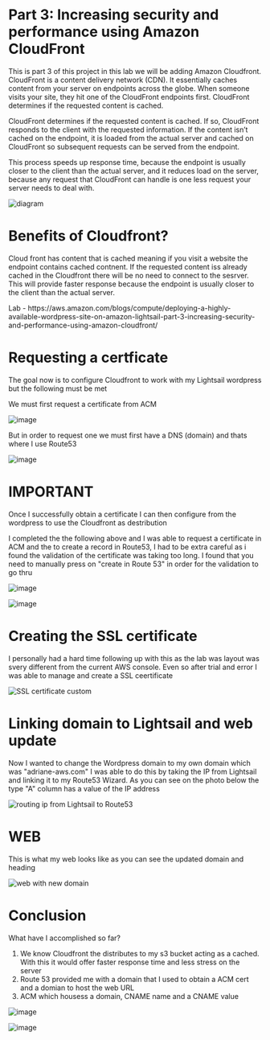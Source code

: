 
<h1> Part 3: Increasing security and performance using Amazon CloudFront</h1>

<p> This is part 3 of this project in this lab we will be adding Amazon Cloudfront. CloudFront is a content delivery network (CDN). It essentially caches content from your server on endpoints across the globe. When someone visits your site, they hit one of the CloudFront endpoints first. CloudFront determines if the requested content is cached.

 CloudFront determines if the requested content is cached. If so, CloudFront responds to the client with the requested information. If the content isn’t cached on the endpoint, it is loaded from the actual server and cached on CloudFront so subsequent requests can be served from the endpoint.

This process speeds up response time, because the endpoint is usually closer to the client than the actual server, and it reduces load on the server, because any request that CloudFront can handle is one less request your server needs to deal with.

</p>

![diagram](https://github.com/user-attachments/assets/d2d833bd-807c-4127-8190-ee647219d1aa)

<h1> Benefits of Cloudfront?</h1>

<p> Cloud front has content that is cached meaning if you visit a website the endpoint contains cached contnent. If the requested content iss already cached in the Cloudfront there will be no need to connect to the sesrver. This will provide faster response because the endpoint is usually closer to the client than the actual server. </p>

<p> Lab - https://aws.amazon.com/blogs/compute/deploying-a-highly-available-wordpress-site-on-amazon-lightsail-part-3-increasing-security-and-performance-using-amazon-cloudfront/ </p>

<h1> Requesting a certficate </h1>

<p> The goal now is to configure Cloudfront to work with my Lightsail wordpress but the following must be met</p>

<p> We must first request a certificate from ACM</p>

![image](https://github.com/user-attachments/assets/0851a597-1541-4ebf-94ae-92ff843afa85)

 <p>But in order to request one we must first have a DNS (domain) and thats where I use Route53
  
 ![image](https://github.com/user-attachments/assets/b1b494c9-6f00-40eb-8921-0f33953164a8)


 <h1> IMPORTANT </h1>

 
 <p>Once I successfully obtain a certificate I can then configure from the wordpress to use the Cloudfront as destribution</p>

<p>  I completed the the following above and  I was able to request a certificate in ACM and the to create a record in Route53, I had to be extra careful as i found the validation of the certificate was taking too long. I found that you need to manually press on "create in Route 53" in order for the validation to go thru  </p>

![image](https://github.com/user-attachments/assets/0b95c190-6827-46a7-b5d7-59ef08731d17)


![image](https://github.com/user-attachments/assets/4c2b17dc-b385-462b-a128-b3f0104a3c1c)

<h1> Creating the SSL certificate</h1>

<P> I personally had a hard time following up with this as the lab was layout was svery different from the current AWS console. Even so after trial and error I was able to manage and create a SSL ceertificate </P>

![SSL certificate custom](https://github.com/user-attachments/assets/0e55db69-7cba-419a-be7b-159e43027491)

<h1> Linking domain to Lightsail and web update</h1>

<p> Now I wanted to change the Wordpress domain to my own domain which was "adriane-aws.com" I was able to do this by taking the IP from Lightsail and linking it to my Route53 Wizard. As you can see on the photo below the type "A" column has a value of the IP address </p>

![routing ip from Lightsail to Route53](https://github.com/user-attachments/assets/535f318d-09a4-4941-bd21-a24b4a42aa0d)

<h1> WEB </h1>
<p> This is what my web looks like as you can see the updated domain and heading
</p>


![web with new domain](https://github.com/user-attachments/assets/a2a8c248-dd3d-40c8-a390-e94c1d89565c)


<h1> Conclusion </h1>

<p> What have I accomplished so far? </p>
<html>
  <body>
    <ol>
      <li> We know Cloudfront the distributes to my s3 bucket acting as a cached. With this it would offer faster response time and less stress on the server</li>
      <li>Route 53 provided me with a domain that I used to obtain a ACM cert and a domian to host the web URL </li>
        <li>ACM which housess a domain, CNAME name and a CNAME value</li>
    </ol>
    
  </body>





![image](https://github.com/user-attachments/assets/6793741a-ade9-43c0-92ee-01b63e619fdd)

![image](https://github.com/user-attachments/assets/8975dcde-5557-4f55-ae10-4e40eb0eb3ab)


